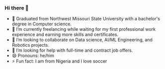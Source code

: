 ### Hi there 👋

- 🔭 Graduated from Northwest Missouri State University with a bachelor's degree in Computer science. 
- 🌱 I’m currently freelancing while waiting for my first professional work experience and earning more skills and certificates.
- 👯 I’m looking to collaborate on Data science, AI/ML Engineering, and Robotics projects.
- 🤔 I’m looking for help with full-time and contract job offers. 
- 😄 Pronouns: he/him
- ⚡ Fun fact: I am from Nigeria and I love soccer 
